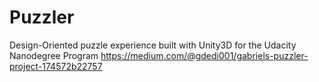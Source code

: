 # Puzzler
Design-Oriented puzzle experience built with Unity3D for the Udacity Nanodegree Program
https://medium.com/@gdedi001/gabriels-puzzler-project-174572b22757
